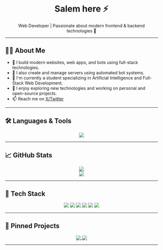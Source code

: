 <h1 align="center">Salem here ⚡</h1>
<p align="center">Web Developer | Passionate about modern frontend & backend technologies 🚀</p>

---

## 🙋‍♂️ About Me

- 🧠 I build modern websites, web apps, and bots using full-stack technologies.
- 🤖 I also create and manage servers using automated bot systems.
- 💼 I'm currently a student specializing in Artificial Intelligence and Full-Stack Web Development.
- 🚀 I enjoy exploring new technologies and working on personal and open-source projects.
- 📫 Reach me on [X/Twitter](https://x.com/dev_Sloom)

---

## 🛠 Languages & Tools

<p align="center">
  <img src="https://skillicons.dev/icons?i=html,css,js,ts,react,nextjs,nodejs,express,mongodb,tailwind,git,github,vscode" />
</p>

---

## 📈 GitHub Stats

<p align="center">
  <img src="https://github-readme-stats.vercel.app/api?username=yourusername&show_icons=true&theme=tokyonight" />
  <br />
  <img src="https://github-readme-streak-stats.herokuapp.com/?user=yourusername&theme=tokyonight" />
</p>

---

## 🔧 Tech Stack

<p align="center">
  <img src="https://img.shields.io/badge/Code-JavaScript-informational?style=flat&logo=javascript&color=F7DF1E" />
  <img src="https://img.shields.io/badge/Code-React-informational?style=flat&logo=react&color=61DAFB" />
  <img src="https://img.shields.io/badge/Code-Node.js-informational?style=flat&logo=node.js&color=339933" />
  <img src="https://img.shields.io/badge/Code-Next.js-informational?style=flat&logo=next.js&color=000000" />
  <img src="https://img.shields.io/badge/DB-MongoDB-informational?style=flat&logo=mongodb&color=47A248" />
  <img src="https://img.shields.io/badge/Styling-TailwindCSS-informational?style=flat&logo=tailwindcss&color=38B2AC" />
</p>

---

## 📌 Pinned Projects

<p align="center">
  <a href="https://github.com/yourusername/project1">
    <img align="center" src="https://github-readme-stats.vercel.app/api/pin/?username=yourusername&repo=project1&theme=tokyonight" />
  </a>
  <a href="https://github.com/yourusername/project2">
    <img align="center" src="https://github-readme-stats.vercel.app/api/pin/?username=yourusername&repo=project2&theme=tokyonight" />
  </a>
</p>

---
